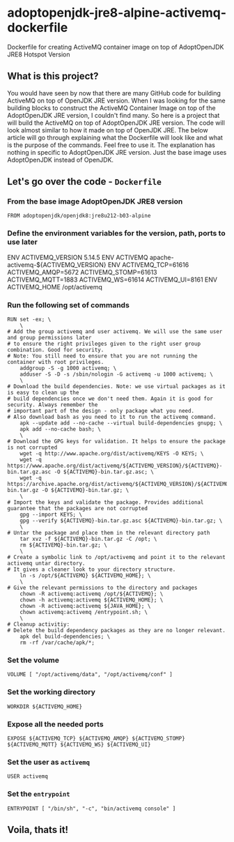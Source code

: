 # adoptopenjdk-jre8-alpine-activemq-dockerfile
Dockerfile for creating ActiveMQ container image on top of AdoptOpenJDK JRE8 Hotspot Version

## What is this project?
You would have seen by now that there are many GitHub code for building ActiveMQ on top of OpenJDK JRE version. When I was looking for the same building blocks to construct the ActiveMQ Container Image on top of the AdoptOpenJDK JRE version, I couldn't find many. So here is a project that will build the ActiveMQ on top of AdoptOpenJDK JRE version. The code will look almost similar to how it made on top of OpenJDK JRE. The below article will go through explaining what the Dockerfile will look like and what is the purpose of the commands. Feel free to use it. The explanation has nothing in specific to AdoptOpenJDK JRE version. Just the base image uses AdoptOpenJDK instead of OpenJDK.

## Let's go over the code - `Dockerfile`
### From the base image AdoptOpenJDK JRE8 version
```
FROM adoptopenjdk/openjdk8:jre8u212-b03-alpine
```

### Define the environment variables for the version, path, ports to use later
ENV ACTIVEMQ_VERSION 5.14.5
ENV ACTIVEMQ apache-activemq-${ACTIVEMQ_VERSION}
ENV ACTIVEMQ_TCP=61616 ACTIVEMQ_AMQP=5672 ACTIVEMQ_STOMP=61613 ACTIVEMQ_MQTT=1883 ACTIVEMQ_WS=61614 ACTIVEMQ_UI=8161
ENV ACTIVEMQ_HOME /opt/activemq

### Run the following set of commands
```
RUN set -ex; \
    \
# Add the group activemq and user activemq. We will use the same user and group permissions later
# to ensure the right privileges given to the right user group combination. Good for security.
# Note: You still need to ensure that you are not running the container with root privileges.
    addgroup -S -g 1000 activemq; \
    adduser -S -D -s /sbin/nologin -G activemq -u 1000 activemq; \
    \
# Download the build dependencies. Note: we use virtual packages as it is easy to clean up the
# build dependencies once we don't need them. Again it is good for security. Always remember the
# important part of the design - only package what you need.
# Also download bash as you need to it to run the activemq command.
    apk --update add --no-cache --virtual build-dependencies gnupg; \
    apk add --no-cache bash; \
    \
# Download the GPG keys for validation. It helps to ensure the package is not corrupted
    wget -q http://www.apache.org/dist/activemq/KEYS -O KEYS; \
    wget -q https://www.apache.org/dist/activemq/${ACTIVEMQ_VERSION}/${ACTIVEMQ}-bin.tar.gz.asc -O ${ACTIVEMQ}-bin.tar.gz.asc; \
    wget -q https://archive.apache.org/dist/activemq/${ACTIVEMQ_VERSION}/${ACTIVEMQ}-bin.tar.gz -O ${ACTIVEMQ}-bin.tar.gz; \
    \
# Import the keys and validate the package. Provides additional guarantee that the packages are not corrupted
    gpg --import KEYS; \
    gpg --verify ${ACTIVEMQ}-bin.tar.gz.asc ${ACTIVEMQ}-bin.tar.gz; \
    \
# Untar the package and place them in the relevant directory path
    tar xvz -f ${ACTIVEMQ}-bin.tar.gz -C /opt; \
    rm ${ACTIVEMQ}-bin.tar.gz; \
    \
# Create a symbolic link to /opt/activemq and point it to the relevant activemq untar directory.
# It gives a cleaner look to your directory structure. 
    ln -s /opt/${ACTIVEMQ} ${ACTIVEMQ_HOME}; \
    \
# Give the relevant permissions to the directory and packages
    chown -R activemq:activemq /opt/${ACTIVEMQ}; \
    chown -h activemq:activemq ${ACTIVEMQ_HOME}; \
    chown -R activemq:activemq ${JAVA_HOME}; \
    chown activemq:activemq /entrypoint.sh; \
    \
# Cleanup activitiy:
# Delete the build dependency packages as they are no longer relevant. 
    apk del build-dependencies; \
    rm -rf /var/cache/apk/*;
```

### Set the volume
```
VOLUME [ "/opt/activemq/data", "/opt/activemq/conf" ]
```

### Set the working directory
```
WORKDIR ${ACTIVEMQ_HOME}
```

### Expose all the needed ports
```
EXPOSE ${ACTIVEMQ_TCP} ${ACTIVEMQ_AMQP} ${ACTIVEMQ_STOMP} ${ACTIVEMQ_MQTT} ${ACTIVEMQ_WS} ${ACTIVEMQ_UI}
```

### Set the user as `activemq`
```
USER activemq
```

### Set the `entrypoint`
```
ENTRYPOINT [ "/bin/sh", "-c", "bin/activemq console" ]
```

## Voila, thats it!
